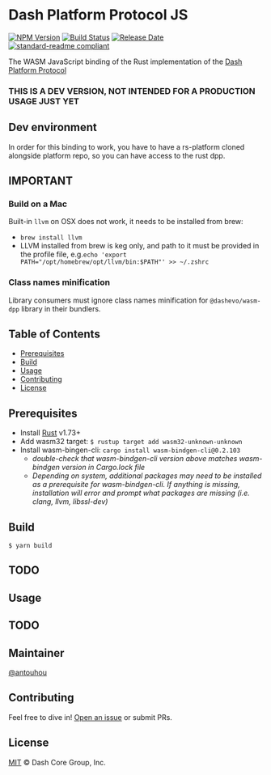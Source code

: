 # Dash Platform Protocol JS

[![NPM Version](https://img.shields.io/npm/v/@dashevo/dpp)](https://www.npmjs.com/package/@dashevo/dpp)
[![Build Status](https://github.com/dashevo/platform/actions/workflows/release.yml/badge.svg)](https://github.com/dashevo/platform/actions/workflows/release.yml)
[![Release Date](https://img.shields.io/github/release-date/dashevo/platform)](https://github.com/dashevo/platform/releases/latest)
[![standard-readme compliant](https://img.shields.io/badge/readme%20style-standard-brightgreen)](https://github.com/RichardLitt/standard-readme)

The WASM JavaScript binding of the Rust implementation of the [Dash Platform Protocol](https://dashplatform.readme.io/docs/explanation-platform-protocol)

### THIS IS A DEV VERSION, NOT INTENDED FOR A PRODUCTION USAGE JUST YET

## Dev environment

In order for this binding to work, you have to have a rs-platform cloned
alongside platform repo, so you can have access to the rust dpp.

## IMPORTANT

### Build on a Mac

Built-in `llvm` on OSX does not work, it needs to be installed from brew:

- `brew install llvm`
- LLVM installed from brew is keg only, and path to it must be provided in the profile file, e.g.`echo 'export PATH="/opt/homebrew/opt/llvm/bin:$PATH"' >> ~/.zshrc`

### Class names minification

Library consumers must ignore class names minification for `@dashevo/wasm-dpp` library in their bundlers.  

## Table of Contents

- [Prerequisites](#prerequisites)
- [Build](#build)
- [Usage](#usage)
- [Contributing](#contributing)
- [License](#license)

## Prerequisites

- Install [Rust](https://www.rust-lang.org/tools/install) v1.73+
- Add wasm32 target: `$ rustup target add wasm32-unknown-unknown`
- Install wasm-bingen-cli: `cargo install wasm-bindgen-cli@0.2.103`
  - *double-check that wasm-bindgen-cli version above matches wasm-bindgen version in Cargo.lock file*
  - *Depending on system, additional packages may need to be installed as a prerequisite for wasm-bindgen-cli. If anything is missing, installation will error and prompt what packages are missing (i.e. clang, llvm, libssl-dev)*

## Build

`$ yarn build`

## TODO

## Usage

## TODO

## Maintainer

[@antouhou](https://github.com/antouhou)

## Contributing

Feel free to dive in! [Open an issue](https://github.com/dashevo/platform/issues/new/choose) or submit PRs.

## License

[MIT](LICENSE) &copy; Dash Core Group, Inc.
